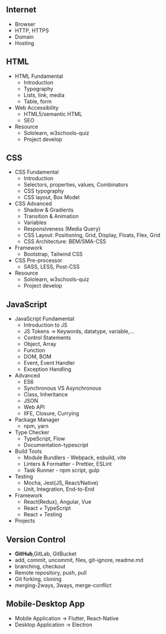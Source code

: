 ## Internet
- Browser
- HTTP, HTTPS
- Domain
- Hosting

## HTML
- HTML Fundamental
    - Introduction
    - Typography
    - Lists, link, media
    - Table, form
- Web Accessibility
    - HTML5/semantic HTML
    - SEO
- Resource
    - Sololearn, w3schools-quiz
    - Project develop

## CSS
- CSS Fundamental
    - Introduction
    - Selectors, properties, values, Combinators
    - CSS typography
    - CSS layout, Box Model
- CSS Advanced
    - Shadow & Gradients
    - Transition & Animation
    - Variables
    - Responsiveness (Media Query)
    - CSS Layout: Positioning, Grid, Display, Floats, Flex, Grid
    - CSS Architecture: BEM/SMA-CSS
- Framework
    - Bootstrap, Tailwind CSS
- CSS Pre-processor
    - SASS, LESS, Post-CSS
- Resource
    - Sololearn, w3schools-quiz
    - Project develop


## JavaScript
- JavaScript Fundamental
    - Introduction to JS
    - JS Tokens -> Keywords, datatype, variable,...
    - Control Statements
    - Object, Array
    - Function
    - DOM, BOM
    - Event, Event Handler
    - Exception Handling
- Advanced
    - ES6
    - Synchronous VS Asynchronous
    - Class, Inheritance
    - JSON
    - Web API
    - IIFE, Closure, Currying
- Package Manager
    - npm, yarn
- Type Checker
    - TypeScript, Flow
    - Documentation-typescript
- Build Tools
    - Module Bundlers - Webpack, esbuild, vite
    - Linters & Formatter - Prettier, ESLint
    - Task Runner - npm script, gulp
- Testing
    - Mocha, Jest(JS, React/Native)
    - Unit, Integration, End-to-End
- Framework
    - React(Redux), Angular, Vue
    - React + TypeScript
    - React + Testing
- Projects


## Version Control
- **GitHub**,GitLab, GitBucket
- add, commit, uncommit, files, git-ignore, readme.md
- branching, checkout
- Remote repository, push, pull
- Git forking, cloning
- merging-2ways, 3ways, merge-conflict


## Mobile-Desktop App
- Mobile Application -> Flutter, React-Native
- Desktop Application -> Electron

